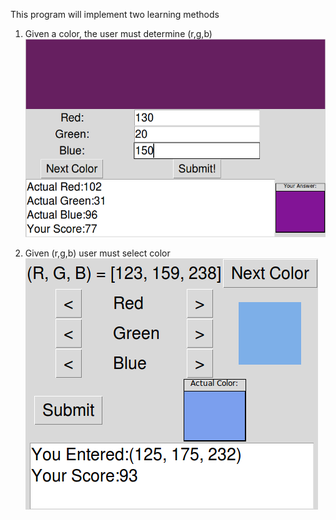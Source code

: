 This program will implement two learning methods


1. Given a color, the user must determine (r,g,b)
![](sample_colorlearn.png "Sample Window")


2. Given (r,g,b) user must select color
![](sample_numberlearn.png "Sample Window")
